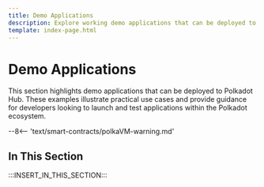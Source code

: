 ```yaml
---
title: Demo Applications
description: Explore working demo applications that can be deployed to Polkadot Hub, showcasing common use cases and integration patterns.
template: index-page.html
---
```


# Demo Applications

This section highlights demo applications that can be deployed to Polkadot Hub. These examples illustrate practical use cases and provide guidance for developers looking to launch and test applications within the Polkadot ecosystem.

--8<-- 'text/smart-contracts/polkaVM-warning.md'

## In This Section

:::INSERT_IN_THIS_SECTION:::